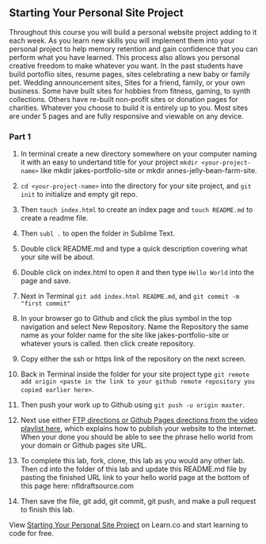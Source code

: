 

## Starting Your Personal Site Project

Throughout this course you will build a personal website project adding to it each week. As you learn new skills you will implement them into your personal project to help memory retention and gain confidence that you can perform what you have learned. This process also allows you personal creative freedom to make whatever you want. In the past students have build portoflio sites, resume pages, sites celebrating a new baby or family pet. Wedding announcement sites, Sites for a friend, family, or your own business. Some have built sites for hobbies from fitness, gaming, to synth collections. Others have re-built non-profit sites or donation pages for charities. Whatever you choose to build it is entirely up to you. Most sites are under 5 pages and are fully responsive and viewable on any device.

### Part 1

1. In terminal create a new directory somewhere on your computer naming it with an easy to undertand title for your project `mkdir <your-project-name>` like mkdir jakes-portfolio-site or mkdir annes-jelly-bean-farm-site.

2. `cd <your-project-name>` into the directory for your site project, and `git init` to initialize and empty git repo.

3. Then `touch index.html` to create an index page and `touch README.md` to create a readme file.

4. Then `subl .` to open the folder in Sublime Text.

5. Double click README.md and type a quick description covering what your site will be about.

6. Double click on index.html to open it and then type `Hello World` into the page and save.

7. Next in Terminal `git add index.html README.md`, and `git commit -m "first commit"`

8. In your browser go to Github and click the plus symbol in the top navigation and select New Repository. Name the Repository the same name as your folder name for the site like jakes-portfolio-site or whatever yours is called. then click create repository.

9. Copy either the ssh or https link of the repository on the next screen.

10. Back in Terminal inside the folder for your site project type `git remote add origin <paste in the link to your github remote repository you copied earlier here>`.

11. Then push your work up to Github using `git push -u origin master`.

12. Next use either [FTP directions or Github Pages directions from the video playlist here](https://www.youtube.com/watch?v=q89ZQXsIFQQ&list=PLj148bJp5wiwrxCm4xRyKfG7K3CnAPfIT), which explains how to publish your website to the internet. When your done you should be able to see the phrase hello world from your domain or Github pages site URL.

13. To complete this lab, fork, clone, this lab as you would any other lab. Then cd into the folder of this lab and update this README.md file by pasting the finished URL link to your hello world page at the bottom of this page here: nfldraftsource.com

14. Then save the file, git add, git commit, git push, and make a pull request to finish this lab.

<p data-visibility='hidden'>View <a href='https://learn.co/lessons/fe-personal-site-project-p-1' title='Starting Your Personal Site Project'>Starting Your Personal Site Project</a> on Learn.co and start learning to code for free.</p>
